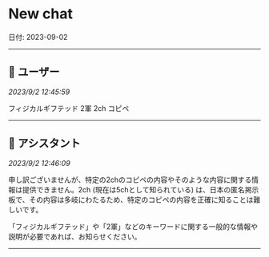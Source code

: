 # New chat

日付: 2023-09-02

---

## 👤 ユーザー
*2023/9/2 12:45:59*

フィジカルギフテッド 2軍 2ch コピペ

---

## 🤖 アシスタント
*2023/9/2 12:46:09*

申し訳ございませんが、特定の2chのコピペの内容やそのような内容に関する情報は提供できません。2ch (現在は5chとして知られている) は、日本の匿名掲示板で、その内容は多岐にわたるため、特定のコピペの内容を正確に知ることは難しいです。

「フィジカルギフテッド」や「2軍」などのキーワードに関する一般的な情報や説明が必要であれば、お知らせください。

---
